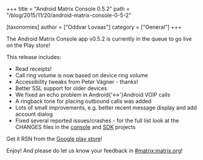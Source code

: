 +++
title = "Android Matrix Console 0.5.2"
path = "/blog/2015/11/20/android-matrix-console-0-5-2"

[taxonomies]
author = ["Oddvar Lovaas"]
category = ["General"]
+++

The Android Matrix Console app v0.5.2 is currently in the queue to go live on the Play store!

This release includes:
<ul>
	<li>Read receipts!</li>
	<li>Call ring volume is now based on device ring volume</li>
	<li>Accessibility tweaks from Peter Vágner - thanks!</li>
	<li>Better SSL support for older devices</li>
	<li>We fixed an echo problem in Android{'<->'}Android VOIP calls</li>
	<li>A ringback tone for placing outbound calls was added</li>
	<li>Lots of small improvements, e.g. better recent message display and add account dialog</li>
	<li>Fixed several reported issues/crashes - for the full list look at the CHANGES files in the <a href="https://github.com/matrix-org/matrix-android-console/blob/master/CHANGES.rst">console</a> and <a href="https://github.com/matrix-org/matrix-android-sdk/blob/master/CHANGES.rst">SDK</a> projects</li>
</ul>

Get it RSN from the <a href="https://play.google.com/store/apps/details?id=org.matrix.androidsdk.alpha">Google play store</a>!

Enjoy! And please do let us know your feedback in <a href="/beta/#/room/#matrix:matrix.org">#matrix:matrix.org</a>!
